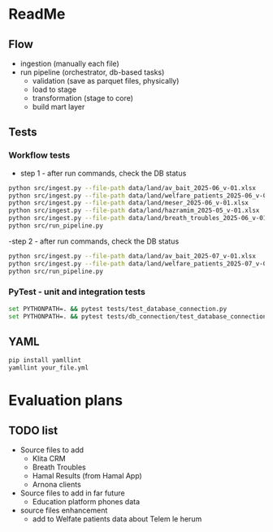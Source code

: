 # ReadMe

## Flow
- ingestion (manually each file)
- run pipeline (orchestrator, db-based tasks)
    - validation (save as parquet files, physically)
    - load to stage
    - transformation (stage to core)
    - build mart layer 

## Tests
### Workflow tests
- step 1 - after run commands, check the DB status
```bash
python src/ingest.py --file-path data/land/av_bait_2025-06_v-01.xlsx
python src/ingest.py --file-path data/land/welfare_patients_2025-06_v-01.xlsx
python src/ingest.py --file-path data/land/meser_2025-06_v-01.xlsx
python src/ingest.py --file-path data/land/hazramim_2025-05_v-01.xlsx
python src/ingest.py --file-path data/land/breath_troubles_2025-06_v-01.xlsx
python src/run_pipeline.py
```
-step 2 - after run commands, check the DB status
```bash
python src/ingest.py --file-path data/land/av_bait_2025-07_v-01.xlsx
python src/ingest.py --file-path data/land/welfare_patients_2025-07_v-01.xlsx
python src/run_pipeline.py
```

### PyTest - unit and integration tests
```bash
set PYTHONPATH=. && pytest tests/test_database_connection.py
set PYTHONPATH=. && pytest tests/db_connection/test_database_connection.py
```

## YAML
```bash
pip install yamllint
yamllint your_file.yml
```

# Evaluation plans
## TODO list
- Source files to add
    - Klita CRM
    - Breath Troubles
    - Hamal Results (from Hamal App)
    - Arnona clients
- Source files to add in far future 
    - Education platform phones data
- source files enhancement 
    - add to Welfate patients data about Telem le herum
